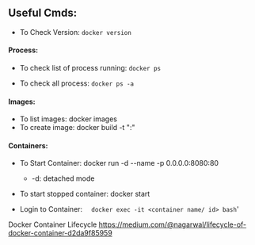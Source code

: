 ## Useful Cmds:

- To Check Version: 
`docker version`

#### Process:
- To check list of process running:
`docker ps`

- To check all process: 
`docker ps -a`


#### Images:
- To list images: docker images
- To create image: docker build -t "<name>:<tag>"


#### Containers: 
- To Start Container: 
  docker run -d --name <container name> -p 0.0.0.0:8080:80 <image name>
    - -d: detached mode
- To start stopped container: 
  docker start <container-name>

- Login to Container: 
`  docker exec -it <container name/ id> bash`'

Docker Container Lifecycle https://medium.com/@nagarwal/lifecycle-of-docker-container-d2da9f85959


